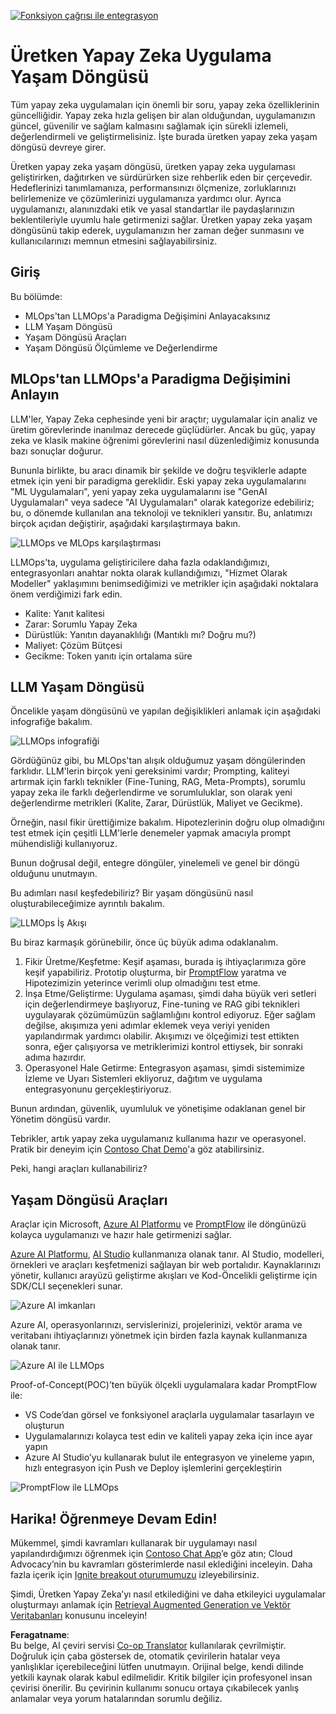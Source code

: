 <!--
CO_OP_TRANSLATOR_METADATA:
{
  "original_hash": "27a5347a5022d5ef0a72ab029b03526a",
  "translation_date": "2025-07-09T15:53:12+00:00",
  "source_file": "14-the-generative-ai-application-lifecycle/README.md",
  "language_code": "tr"
}
-->
[![Fonksiyon çağrısı ile entegrasyon](../../../translated_images/14-lesson-banner.066d74a31727ac121eeac06376a068a397d8e335281e63ce94130d11f516e46b.tr.png)](https://aka.ms/gen-ai-lesson14-gh?WT.mc_id=academic-105485-koreyst)

# Üretken Yapay Zeka Uygulama Yaşam Döngüsü

Tüm yapay zeka uygulamaları için önemli bir soru, yapay zeka özelliklerinin güncelliğidir. Yapay zeka hızla gelişen bir alan olduğundan, uygulamanızın güncel, güvenilir ve sağlam kalmasını sağlamak için sürekli izlemeli, değerlendirmeli ve geliştirmelisiniz. İşte burada üretken yapay zeka yaşam döngüsü devreye girer.

Üretken yapay zeka yaşam döngüsü, üretken yapay zeka uygulaması geliştirirken, dağıtırken ve sürdürürken size rehberlik eden bir çerçevedir. Hedeflerinizi tanımlamanıza, performansınızı ölçmenize, zorluklarınızı belirlemenize ve çözümlerinizi uygulamanıza yardımcı olur. Ayrıca uygulamanızı, alanınızdaki etik ve yasal standartlar ile paydaşlarınızın beklentileriyle uyumlu hale getirmenizi sağlar. Üretken yapay zeka yaşam döngüsünü takip ederek, uygulamanızın her zaman değer sunmasını ve kullanıcılarınızı memnun etmesini sağlayabilirsiniz.

## Giriş

Bu bölümde:

- MLOps'tan LLMOps'a Paradigma Değişimini Anlayacaksınız
- LLM Yaşam Döngüsü
- Yaşam Döngüsü Araçları
- Yaşam Döngüsü Ölçümleme ve Değerlendirme

## MLOps'tan LLMOps'a Paradigma Değişimini Anlayın

LLM'ler, Yapay Zeka cephesinde yeni bir araçtır; uygulamalar için analiz ve üretim görevlerinde inanılmaz derecede güçlüdürler. Ancak bu güç, yapay zeka ve klasik makine öğrenimi görevlerini nasıl düzenlediğimiz konusunda bazı sonuçlar doğurur.

Bununla birlikte, bu aracı dinamik bir şekilde ve doğru teşviklerle adapte etmek için yeni bir paradigma gereklidir. Eski yapay zeka uygulamalarını "ML Uygulamaları", yeni yapay zeka uygulamalarını ise "GenAI Uygulamaları" veya sadece "AI Uygulamaları" olarak kategorize edebiliriz; bu, o dönemde kullanılan ana teknoloji ve teknikleri yansıtır. Bu, anlatımızı birçok açıdan değiştirir, aşağıdaki karşılaştırmaya bakın.

![LLMOps ve MLOps karşılaştırması](../../../translated_images/01-llmops-shift.29bc933cb3bb0080a562e1655c0c719b71a72c3be6252d5c564b7f598987e602.tr.png)

LLMOps'ta, uygulama geliştiricilere daha fazla odaklandığımızı, entegrasyonları anahtar nokta olarak kullandığımızı, "Hizmet Olarak Modeller" yaklaşımını benimsediğimizi ve metrikler için aşağıdaki noktalara önem verdiğimizi fark edin.

- Kalite: Yanıt kalitesi
- Zarar: Sorumlu Yapay Zeka
- Dürüstlük: Yanıtın dayanaklılığı (Mantıklı mı? Doğru mu?)
- Maliyet: Çözüm Bütçesi
- Gecikme: Token yanıtı için ortalama süre

## LLM Yaşam Döngüsü

Öncelikle yaşam döngüsünü ve yapılan değişiklikleri anlamak için aşağıdaki infografiğe bakalım.

![LLMOps infografiği](../../../translated_images/02-llmops.70a942ead05a7645db740f68727d90160cb438ab71f0fb20548bc7fe5cad83ff.tr.png)

Gördüğünüz gibi, bu MLOps'tan alışık olduğumuz yaşam döngülerinden farklıdır. LLM'lerin birçok yeni gereksinimi vardır; Prompting, kaliteyi artırmak için farklı teknikler (Fine-Tuning, RAG, Meta-Prompts), sorumlu yapay zeka ile farklı değerlendirme ve sorumluluklar, son olarak yeni değerlendirme metrikleri (Kalite, Zarar, Dürüstlük, Maliyet ve Gecikme).

Örneğin, nasıl fikir ürettiğimize bakalım. Hipotezlerinin doğru olup olmadığını test etmek için çeşitli LLM'lerle denemeler yapmak amacıyla prompt mühendisliği kullanıyoruz.

Bunun doğrusal değil, entegre döngüler, yinelemeli ve genel bir döngü olduğunu unutmayın.

Bu adımları nasıl keşfedebiliriz? Bir yaşam döngüsünü nasıl oluşturabileceğimize ayrıntılı bakalım.

![LLMOps İş Akışı](../../../translated_images/03-llm-stage-flows.3a1e1c401235a6cfa886ed6ba04aa52a096a545e1bc44fa54d7d5983a7201892.tr.png)

Bu biraz karmaşık görünebilir, önce üç büyük adıma odaklanalım.

1. Fikir Üretme/Keşfetme: Keşif aşaması, burada iş ihtiyaçlarımıza göre keşif yapabiliriz. Prototip oluşturma, bir [PromptFlow](https://microsoft.github.io/promptflow/index.html?WT.mc_id=academic-105485-koreyst) yaratma ve Hipotezimizin yeterince verimli olup olmadığını test etme.
1. İnşa Etme/Geliştirme: Uygulama aşaması, şimdi daha büyük veri setleri için değerlendirmeye başlıyoruz, Fine-tuning ve RAG gibi teknikleri uygulayarak çözümümüzün sağlamlığını kontrol ediyoruz. Eğer sağlam değilse, akışımıza yeni adımlar eklemek veya veriyi yeniden yapılandırmak yardımcı olabilir. Akışımızı ve ölçeğimizi test ettikten sonra, eğer çalışıyorsa ve metriklerimizi kontrol ettiysek, bir sonraki adıma hazırdır.
1. Operasyonel Hale Getirme: Entegrasyon aşaması, şimdi sistemimize İzleme ve Uyarı Sistemleri ekliyoruz, dağıtım ve uygulama entegrasyonunu gerçekleştiriyoruz.

Bunun ardından, güvenlik, uyumluluk ve yönetişime odaklanan genel bir Yönetim döngüsü vardır.

Tebrikler, artık yapay zeka uygulamanız kullanıma hazır ve operasyonel. Pratik bir deneyim için [Contoso Chat Demo](https://nitya.github.io/contoso-chat/?WT.mc_id=academic-105485-koreys)'a göz atabilirsiniz.

Peki, hangi araçları kullanabiliriz?

## Yaşam Döngüsü Araçları

Araçlar için Microsoft, [Azure AI Platformu](https://azure.microsoft.com/solutions/ai/?WT.mc_id=academic-105485-koreys) ve [PromptFlow](https://microsoft.github.io/promptflow/index.html?WT.mc_id=academic-105485-koreyst) ile döngünüzü kolayca uygulamanızı ve hazır hale getirmenizi sağlar.

[Azure AI Platformu](https://azure.microsoft.com/solutions/ai/?WT.mc_id=academic-105485-koreys), [AI Studio](https://ai.azure.com/?WT.mc_id=academic-105485-koreys) kullanmanıza olanak tanır. AI Studio, modelleri, örnekleri ve araçları keşfetmenizi sağlayan bir web portalıdır. Kaynaklarınızı yönetir, kullanıcı arayüzü geliştirme akışları ve Kod-Öncelikli geliştirme için SDK/CLI seçenekleri sunar.

![Azure AI imkanları](../../../translated_images/04-azure-ai-platform.80203baf03a12fa8b166e194928f057074843d1955177baf0f5b53d50d7b6153.tr.png)

Azure AI, operasyonlarınızı, servislerinizi, projelerinizi, vektör arama ve veritabanı ihtiyaçlarınızı yönetmek için birden fazla kaynak kullanmanıza olanak tanır.

![Azure AI ile LLMOps](../../../translated_images/05-llm-azure-ai-prompt.a5ce85cdbb494bdf95420668e3464aae70d8b22275a744254e941dd5e73ae0d2.tr.png)

Proof-of-Concept(POC)’ten büyük ölçekli uygulamalara kadar PromptFlow ile:

- VS Code’dan görsel ve fonksiyonel araçlarla uygulamalar tasarlayın ve oluşturun
- Uygulamalarınızı kolayca test edin ve kaliteli yapay zeka için ince ayar yapın
- Azure AI Studio’yu kullanarak bulut ile entegrasyon ve yineleme yapın, hızlı entegrasyon için Push ve Deploy işlemlerini gerçekleştirin

![PromptFlow ile LLMOps](../../../translated_images/06-llm-promptflow.a183eba07a3a7fdf4aa74db92a318b8cbbf4a608671f6b166216358d3203d8d4.tr.png)

## Harika! Öğrenmeye Devam Edin!

Mükemmel, şimdi kavramları kullanarak bir uygulamayı nasıl yapılandırdığımızı öğrenmek için [Contoso Chat App](https://nitya.github.io/contoso-chat/?WT.mc_id=academic-105485-koreyst)’e göz atın; Cloud Advocacy’nin bu kavramları gösterimlerde nasıl eklediğini inceleyin. Daha fazla içerik için [Ignite breakout oturumumuzu](https://www.youtube.com/watch?v=DdOylyrTOWg) izleyebilirsiniz.

Şimdi, Üretken Yapay Zeka’yı nasıl etkilediğini ve daha etkileyici uygulamalar oluşturmayı anlamak için [Retrieval Augmented Generation ve Vektör Veritabanları](../15-rag-and-vector-databases/README.md?WT.mc_id=academic-105485-koreyst) konusunu inceleyin!

**Feragatname**:  
Bu belge, AI çeviri servisi [Co-op Translator](https://github.com/Azure/co-op-translator) kullanılarak çevrilmiştir. Doğruluk için çaba göstersek de, otomatik çevirilerin hatalar veya yanlışlıklar içerebileceğini lütfen unutmayın. Orijinal belge, kendi dilinde yetkili kaynak olarak kabul edilmelidir. Kritik bilgiler için profesyonel insan çevirisi önerilir. Bu çevirinin kullanımı sonucu ortaya çıkabilecek yanlış anlamalar veya yorum hatalarından sorumlu değiliz.